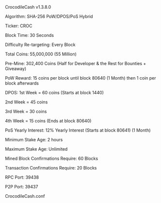 
CrocodileCash v1.3.8.0

Algorithm: SHA-256 PoW/DPOS/PoS Hybrid

Ticker: CROC

Block Time: 30 Seconds

Difficulty Re-targeting: Every Block

Total Coins: 55,000,000 (55 Million)

Pre-Mine: 302,400 Coins (Half for Developer & the Rest for Bounties + Giveaway)

PoW Reward: 15 coins per block until block 80640 (1 Month) then 1 coin per block afterwards

DPOS: 1st Week = 60 coins (Starts at block 1440)

2nd Week = 45 coins

3rd Week = 30 coins

4th Week = 15 coins (Ends at block 80640)

PoS Yearly Interest: 12% Yearly Interest (Starts at block 80641) (1 Month)

Minimum Stake Age: 2 hours

Maximum Stake Age: Unlimited

Mined Block Confirmations Require: 60 Blocks

Transaction Confirmations Require: 20 Blocks

RPC Port: 39438

P2P Port: 39437

CrocodileCash.conf
